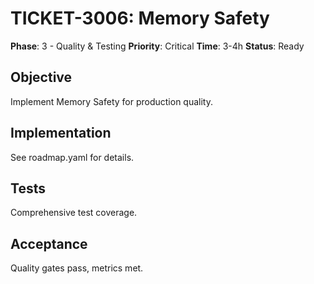 # TICKET-3006: Memory Safety

**Phase**: 3 - Quality & Testing
**Priority**: Critical
**Time**: 3-4h
**Status**: Ready

## Objective
Implement Memory Safety for production quality.

## Implementation
See roadmap.yaml for details.

## Tests
Comprehensive test coverage.

## Acceptance
Quality gates pass, metrics met.
